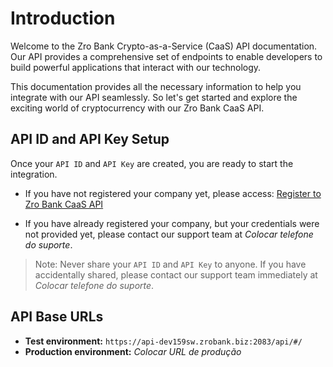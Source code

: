 # Introduction

Welcome to the Zro Bank Crypto-as-a-Service (CaaS) API documentation. Our API provides a comprehensive set of endpoints to enable developers to build powerful applications that interact with our technology.

This documentation provides all the necessary information to help you integrate with our API seamlessly. So let's get started and explore the exciting world of cryptocurrency with our Zro Bank CaaS API.

## API ID and API Key Setup

Once your `API ID` and `API Key` are created, you are ready to start the integration.

* If you have not registered your company yet, please access: [Register to Zro Bank CaaS API](https://docs.google.com/forms/d/e/1FAIpQLSdMHWF1sZm7jjSsKiYGZIcd7sN2vCwx_OH5Eh3W1X8n7wS6ug/viewform)

* If you have already registered your company, but your credentials were not provided yet, please contact our support team at *Colocar telefone do suporte*.

> Note: Never share your `API ID` and `API Key` to anyone. If you have accidentally shared, please contact our support team immediately at *Colocar telefone do suporte*.

## API Base URLs

* **Test environment:** `https://api-dev159sw.zrobank.biz:2083/api/#/`
* **Production environment:** *Colocar URL de produção*
